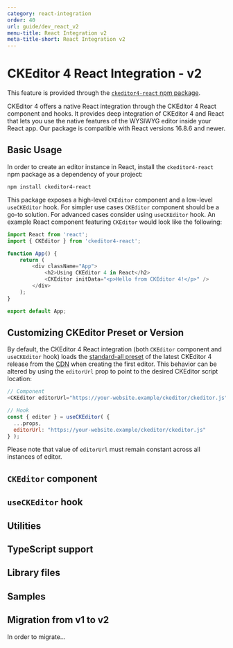 ```yaml
---
category: react-integration
order: 40
url: guide/dev_react_v2
menu-title: React Integration v2
meta-title-short: React Integration v2
---
```

<!--
Copyright (c) 2003-2021, CKSource - Frederico Knabben. All rights reserved.
For licensing, see LICENSE.md.
-->

# CKEditor 4 React Integration - v2

<info-box info="">
	This feature is provided through the <a href="https://www.npmjs.com/package/ckeditor4-react"><code>ckeditor4-react</code> npm package</a>.
</info-box>

CKEditor 4 offers a native React integration through the CKEditor 4 React component and hooks. It provides deep integration of CKEditor 4 and React that lets you use the native features of the WYSIWYG editor inside your React app. Our package is compatible with React versions 16.8.6 and newer.

## Basic Usage

In order to create an editor instance in React, install the `ckeditor4-react` npm package as a dependency of your project:

```plaintext
npm install ckeditor4-react
```

This package exposes a high-level `CKEditor` component and a low-level `useCKEditor` hook. For simpler use cases `CKEditor` component should be a go-to solution. For advanced cases consider using `useCKEditor` hook. An example React component featuring `CKEditor` would look like the following:

```js
import React from 'react';
import { CKEditor } from 'ckeditor4-react';

function App() {
	return (
		<div className="App">
			<h2>Using CKEditor 4 in React</h2>
			<CKEditor initData="<p>Hello from CKEditor 4!</p>" />
		</div>
	);
}

export default App;
```

## Customizing CKEditor Preset or Version

By default, the CKEditor 4 React integration (both `CKEditor` component and `useCKEditor` hook) loads the [standard-all preset](https://ckeditor.com/cke4/presets-all) of the latest CKEditor 4 release from the [CDN](https://cdn.ckeditor.com/) when creating the first editor. This behavior can be altered by using the `editorUrl` prop to point to the desired CKEditor script location:

```js
// Component
<CKEditor editorUrl="https://your-website.example/ckeditor/ckeditor.js" />

// Hook
const { editor } = useCKEditor( {
  ...props,
  editorUrl: "https://your-website.example/ckeditor/ckeditor.js"
} );
```

Please note that value of `editorUrl` must remain constant across all instances of editor.

## `CKEditor` component

## `useCKEditor` hook

## Utilities

## TypeScript support

## Library files

## Samples

## Migration from v1 to v2

In order to migrate...
